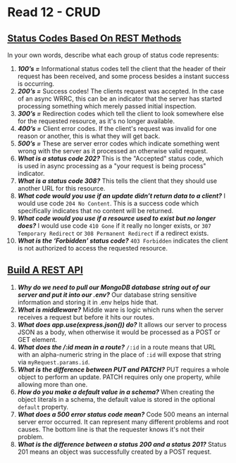 # Read 12 - CRUD

## [Status Codes Based On REST Methods](https://www.moesif.com/blog/technical/api-design/Which-HTTP-Status-Code-To-Use-For-Every-CRUD-App/)

In your own words, describe what each group of status code represents:

1. ***100’s =*** Informational status codes tell the client that the header of their request has been received, and some process besides a instant success is occurring.
2. ***200’s =*** Success codes! The clients request was accepted. In the case of an async WRRC, this can be an indicator that the server has started processing something which merely passed initial inspection.
3. ***300’s =*** Redirection codes which tell the client to look somewhere else for the requested resource, as it's no longer available.
4. ***400’s =*** Client error codes. If the client's request was invalid for one reason or another, this is what they will get back.
5. ***500’s =*** These are server error codes which indicate something went wrong with the server as it processed an otherwise valid request.
6. ***What is a status code 202?*** This is the "Accepted" status code, which is used in async processing as a "your request is being process" indicator.
7. ***What is a status code 308?*** This tells the client that they should use another URL for this resource.
8. ***What code would you use if an update didn’t return data to a client?*** I would use code `204 No Content`. This is a success code which specifically indicates that no content will be returned.
9. ***What code would you use if a resource used to exist but no longer does?*** I would use code `410 Gone` if it really no longer exists, or `307 Temporary Redirect` or `308 Permanent Redirect` if a redirect exists.
10. ***What is the ‘Forbidden’ status code?*** `403 Forbidden` indicates the client is not authorized to access the requested resource.

## [Build A REST API](https://www.youtube.com/channel/UCFbNIlppjAuEX4znoulh0Cw)

1. ***Why do we need to pull our MongoDB database string out of our server and put it into our .env?*** Our database string sensitive information and storing it in .env helps hide that.
2. ***What is middleware?*** Middle ware is logic which runs when the server receives a request but before it hits our routes.
3. ***What does app.use(express.json()) do?*** It allows our server to process JSON as a body, when otherwise it would be processed as a POST or GET element.
4. ***What does the /:id mean in a route?*** `/:id` in a route means that URL with an alpha-numeric string in the place of `:id` will expose that string via `myRequest.params.id`.
5. ***What is the difference between PUT and PATCH?***
PUT requires a whole object to perform an update. PATCH requires only one property, while allowing more than one.
6. ***How do you make a default value in a schema?***
When creating the object literals in a schema, the default value is stored in the optional `default` property.
7. ***What does a 500 error status code mean?***
Code 500 means an internal server error occurred. It can represent many different problems and root causes. The bottom line is that the requester knows it's not their problem.
8. ***What is the difference between a status 200 and a status 201?***
Status 201 means an object was successfully created by a POST request.
